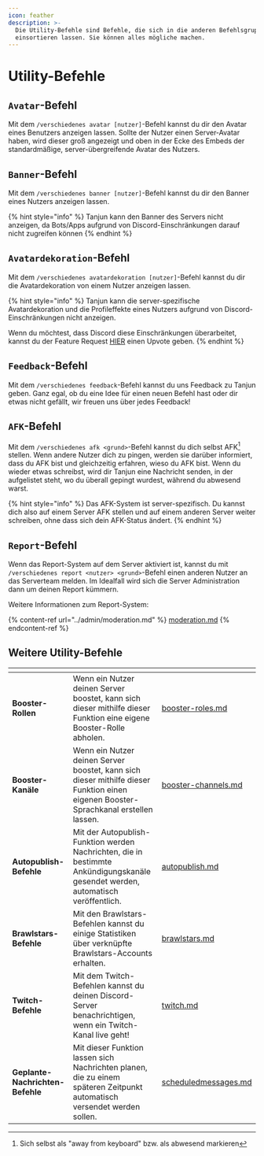 ```yaml
---
icon: feather
description: >-
  Die Utility-Befehle sind Befehle, die sich in die anderen Befehlsgruppen nicht
  einsortieren lassen. Sie können alles mögliche machen.
---
```


# Utility-Befehle

## `Avatar`-Befehl

Mit dem `/verschiedenes avatar [nutzer]`-Befehl kannst du dir den Avatar eines Benutzers anzeigen lassen. Sollte der Nutzer einen Server-Avatar haben, wird dieser groß angezeigt und oben in der Ecke des Embeds der standardmäßige, server-übergreifende Avatar des Nutzers.

## `Banner`-Befehl

Mit dem `/verschiedenes banner [nutzer]`-Befehl kannst du dir den Banner eines Nutzers anzeigen lassen.

{% hint style="info" %}
Tanjun kann den Banner des Servers nicht anzeigen, da Bots/Apps aufgrund von Discord-Einschränkungen darauf nicht zugreifen können
{% endhint %}

## `Avatardekoration`-Befehl

Mit dem `/verschiedenes avatardekoration [nutzer]`-Befehl kannst du dir die Avatardekoration von einem Nutzer anzeigen lassen.

{% hint style="info" %}
Tanjun kann die server-spezifische Avatardekoration und die Profileffekte eines Nutzers aufgrund von Discord-Einschränkungen nicht anzeigen.

Wenn du möchtest, dass Discord diese Einschränkungen überarbeitet, kannst du der Feature Request [HIER](https://github.com/discord/discord-api-docs/discussions/7315) einen Upvote geben.
{% endhint %}

## `Feedback`-Befehl

Mit dem `/verschiedenes feedback`-Befehl kannst du uns Feedback zu Tanjun geben. Ganz egal, ob du eine Idee für einen neuen Befehl hast oder dir etwas nicht gefällt, wir freuen uns über jedes Feedback!

## `AFK`-Befehl

Mit dem `/verschiedenes afk <grund>`-Befehl kannst du dich selbst AFK[^1] stellen. Wenn andere Nutzer dich zu pingen, werden sie darüber informiert, dass du AFK bist und gleichzeitig erfahren, wieso du AFK bist. Wenn du wieder etwas schreibst, wird dir Tanjun eine Nachricht senden, in der aufgelistet steht, wo du überall gepingt wurdest, während du abwesend warst.

{% hint style="info" %}
Das AFK-System ist server-spezifisch. Du kannst dich also auf einem Server AFK stellen und auf einem anderen Server weiter schreiben, ohne dass sich dein AFK-Status ändert.
{% endhint %}

## `Report`-Befehl

Wenn das Report-System auf dem Server aktiviert ist, kannst du mit `/verschiedenes report <nutzer> <grund>`-Befehl einen anderen Nutzer an das Serverteam melden. Im Idealfall wird sich die Server Administration dann um deinen Report kümmern.

Weitere Informationen zum Report-System:

{% content-ref url="../admin/moderation.md" %}
[moderation.md](../admin/moderation.md)
{% endcontent-ref %}

## Weitere Utility-Befehle

<table data-view="cards"><thead><tr><th></th><th></th><th data-hidden data-card-target data-type="content-ref"></th></tr></thead><tbody><tr><td><strong>Booster-Rollen</strong></td><td>Wenn ein Nutzer deinen Server boostet, kann sich dieser mithilfe dieser Funktion eine eigene Booster-Rolle abholen.</td><td><a href="booster-roles.md">booster-roles.md</a></td></tr><tr><td><strong>Booster-Kanäle</strong></td><td>Wenn ein Nutzer deinen Server boostet, kann sich dieser mithilfe dieser Funktion einen eigenen Booster-Sprachkanal erstellen lassen.</td><td><a href="booster-channels.md">booster-channels.md</a></td></tr><tr><td><strong>Autopublish-Befehle</strong></td><td>Mit der Autopublish-Funktion werden Nachrichten, die in bestimmte Ankündigungskanäle gesendet werden, automatisch veröffentlich.</td><td><a href="autopublish.md">autopublish.md</a></td></tr><tr><td><strong>Brawlstars-Befehle</strong></td><td>Mit den Brawlstars-Befehlen kannst du einige Statistiken über verknüpfte Brawlstars-Accounts erhalten.</td><td><a href="brawlstars.md">brawlstars.md</a></td></tr><tr><td><strong>Twitch-Befehle</strong></td><td>Mit dem Twitch-Befehlen kannst du deinen Discord-Server benachrichtigen, wenn ein Twitch-Kanal live geht!</td><td><a href="twitch.md">twitch.md</a></td></tr><tr><td><strong>Geplante-Nachrichten-Befehle</strong></td><td>Mit dieser Funktion lassen sich Nachrichten planen, die zu einem späteren Zeitpunkt automatisch versendet werden sollen.</td><td><a href="scheduledmessages.md">scheduledmessages.md</a></td></tr></tbody></table>

[^1]: Sich selbst als "away from keyboard" bzw. als abwesend markieren
